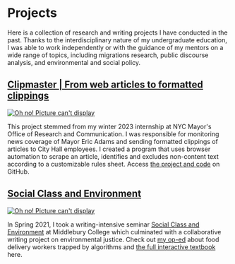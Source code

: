 # Projects

Here is a collection of research and writing projects I have conducted in the past. Thanks to the interdisciplinary nature of my undergraduate education, I was able to work independently or with the guidance of my mentors on a wide range of topics, including migrations research, public discourse analysis, and environmental and social policy.

## [Clipmaster | From web articles to formatted clippings](https://github.com/hanwzhang/clipmaster)
[![Oh no! Picture can't display](/projects_img/clipmaster.png)](https://github.com/hanwzhang/clipmaster)

This project stemmed from my winter 2023 internship at NYC Mayor's Office of Research and Communication. I was responsible for monitoring news coverage of Mayor Eric Adams and sending formatted clippings of articles to City Hall employees. I created a program that uses browser automation to scrape an article, identifies and excludes non-content text according to a customizable rules sheet. Access [the project and code](https://github.com/hanwzhang/clipmaster) on GitHub.

## [Social Class and Environment](http://writingexperience.middcreate.net/social-class-and-the-environment/hanwen-zhang)

[![Oh no! Picture can't display](/projects_img/sc_and_env.jpeg)](http://writingexperience.middcreate.net/social-class-and-the-environment/hanwen-zhang)

In Spring 2021, I took a writing-intensive seminar [Social Class and Environment](https://catalog.middlebury.edu/courses/view/catalog/catalog%2FMCUG/course/course%2FWRPR0210) at Middlebury College which culminated with a collaborative writing project on environmental justice. Check out [my op-ed](http://writingexperience.middcreate.net/social-class-and-the-environment/hanwen-zhang) about food delivery workers trapped by algorithms and [the full interactive textbook](http://writingexperience.middcreate.net/social-class-and-the-environment/index) here.
